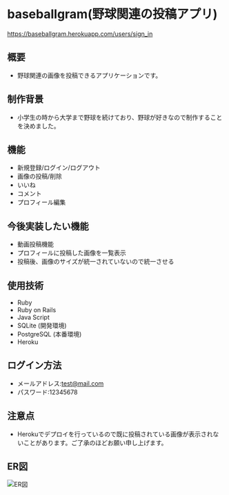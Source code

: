 # baseballgram(野球関連の投稿アプリ)
https://baseballgram.herokuapp.com/users/sign_in

## 概要
- 野球関連の画像を投稿できるアプリケーションです。

## 制作背景
- 小学生の時から大学まで野球を続けており、野球が好きなので制作することを決めました。

## 機能
- 新規登録/ログイン/ログアウト
- 画像の投稿/削除
- いいね
- コメント
- プロフィール編集

## 今後実装したい機能
- 動画投稿機能
- プロフィールに投稿した画像を一覧表示
- 投稿後、画像のサイズが統一されていないので統一させる

## 使用技術
- Ruby
- Ruby on Rails
- Java Script
- SQLite (開発環境)
- PostgreSQL (本番環境)
- Heroku

## ログイン方法
- メールアドレス:test@mail.com
- パスワード:12345678

## 注意点
- Herokuでデプロイを行っているので既に投稿されている画像が表示されないことがあります。ご了承のほどお願い申し上げます。

## ER図
![ER図](https://user-images.githubusercontent.com/52589647/64667371-8f8ad700-d494-11e9-846d-956a7712d7c7.png)
